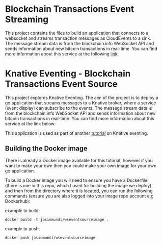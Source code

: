 # Blockchain Transactions Event Streaming
This project contains the files to build an application that connects to a websocket and streams transaction messages as CloudEvents to a sink. The message stream data is from the blockchain.info WebSocket API and sends information about new bitcoin transactions in real-time. You can find more information about this service at the following [link](https://www.blockchain.com/api/api_websocket).

# Knative Eventing - Blockchain Transactions Event Source
This project explores Knative Eventing. The aim of the project is to deploy a go application that streams messages to a Knative broker, where a service (event display) can subscribe to the events. The message stream data is from the blockchain.info WebSocket API and sends information about new bitcoin transactions in real-time. You can find more information about this service at the link below:

This application is used as part of another [tutorial](https://github.com/josiemundi/knative-web-event-display) on Knative eventing.

## Building the Docker image

There is already a Docker image available for this tutorial, however if you want to make your own then you could make your own image for your own go application. 

To build a Docker image you will need to ensure you have a Dockerfile (there is one in this repo, which I used for building the image we deploy) and then from the directory where it is located, you can run the following commands (ensure you are also logged into your image repo account e.g Dockerhub):

example to build:

```docker build -t josiemundi/wseventsourceimage .```

example to push: 

```docker push josiemundi/wseventsourceimage```



 
